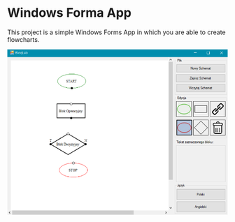 # Windows Forma App

This project is a simple Windows Forms App in which you are able to create flowcharts. 

![Alt text](1.png)